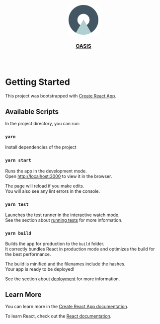 <p align="center">
  <a href="https://oooasis.art">
    <img src="./src/assets/img/logo-v2.png" height="96">
    <h3 align="center">OASIS</h3>
  </a>
  <p align=""></p>
</p>
<br/>
<br/>

# Getting Started

This project was bootstrapped with [Create React App](https://github.com/facebook/create-react-app).

## Available Scripts

In the project directory, you can run:

### `yarn`

Install dependencies of the project

### `yarn start`

Runs the app in the development mode.\
Open [http://localhost:3000](http://localhost:3000) to view it in the browser.

The page will reload if you make edits.\
You will also see any lint errors in the console.

### `yarn test`

Launches the test runner in the interactive watch mode.\
See the section about [running tests](https://facebook.github.io/create-react-app/docs/running-tests) for more information.

### `yarn build`

Builds the app for production to the `build` folder.\
It correctly bundles React in production mode and optimizes the build for the best performance.

The build is minified and the filenames include the hashes.\
Your app is ready to be deployed!

See the section about [deployment](https://facebook.github.io/create-react-app/docs/deployment) for more information.
## Learn More

You can learn more in the [Create React App documentation](https://facebook.github.io/create-react-app/docs/getting-started).

To learn React, check out the [React documentation](https://reactjs.org/).
